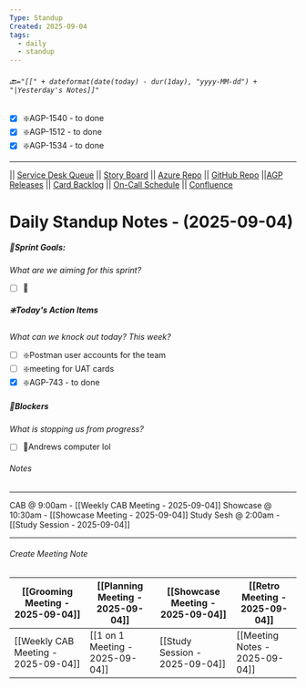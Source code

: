 ```yaml
---
Type: Standup
Created: 2025-09-04
tags:
  - daily
  - standup
---
```

###### 🔙`="[[" + dateformat(date(today) - dur(1day), "yyyy-MM-dd") + "|Yesterday's Notes]]"` 
- [x] ❇️AGP-1540 - to done
- [x] ❇️AGP-1512 - to done
- [x] ❇️AGP-1534 - to done
---
|| [Service Desk Queue](https://itkcl.atlassian.net/jira/servicedesk/projects/ITS/queues/custom/220) || [Story Board](https://itkcl.atlassian.net/jira/software/c/projects/AGP/boards/86) || [Azure Repo](https://devops.kclife.net/Applications) || [GitHub Repo](https://github.com/kclife-it)
||[AGP Releases](https://itkcl.atlassian.net/projects/AGP?selectedItem=com.atlassian.jira.jira-projects-plugin%3Arelease-page) || [Card Backlog](https://itkcl.atlassian.net/jira/software/c/projects/AGP/boards/86/backlog) || [On-Call Schedule](https://itkcl.atlassian.net/jira/ops/who-is-on-call) || [Confluence](https://itkcl.atlassian.net/wiki/home) 
# Daily Standup Notes - (2025-09-04)

##### 🔁Sprint Goals: 
*What are we aiming for this sprint?* 
- [ ] 🔁

##### ❇️Today's Action Items
*What can we knock out today? This week?*
- [ ] ❇️Postman user accounts for the team
- [ ] ❇️meeting for UAT cards
- [x] ❇️AGP-743 - to done

##### 🚫Blockers
*What is stopping us from progress?*
- [ ] 🚫Andrews computer lol

###### Notes
---
CAB @ 9:00am - [[Weekly CAB Meeting - 2025-09-04]]
Showcase @ 10:30am - [[Showcase Meeting - 2025-09-04]]
Study Sesh @ 2:00am - [[Study Session - 2025-09-04]]


---
###### Create Meeting Note

| [[Grooming Meeting - 2025-09-04]]   | [[Planning Meeting - 2025-09-04]] | [[Showcase Meeting - 2025-09-04]] | [[Retro Meeting - 2025-09-04]] |
| --------------------------------- | ------------------------------- | ------------------------------- | ---------------------------- |
| [[Weekly CAB Meeting - 2025-09-04]] | [[1 on 1 Meeting - 2025-09-04]]   | [[Study Session - 2025-09-04]]    | [[Meeting Notes - 2025-09-04]] |
